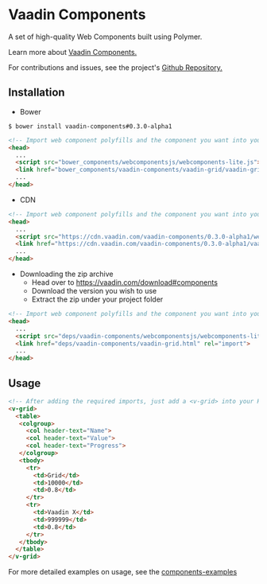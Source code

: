 # Vaadin Components

A set of high-quality Web Components built using Polymer.

Learn more about [Vaadin Components.](https://vaadin.com/labs-components/)

For contributions and issues, see the project's [Github Repository.](https://github.com/vaadin/components/)

## Installation
- Bower
```shell
$ bower install vaadin-components#0.3.0-alpha1
```
```html
<!-- Import web component polyfills and the component you want into your HTML -->
<head>
  ...
  <script src="bower_components/webcomponentsjs/webcomponents-lite.js"></script>
  <link href="bower_components/vaadin-components/vaadin-grid/vaadin-grid.html" rel="import">
  ...
</head>
```
- CDN
```html
<!-- Import web component polyfills and the component you want into your HTML -->
<head>
  ...
  <script src="https://cdn.vaadin.com/vaadin-components/0.3.0-alpha1/webcomponentsjs/webcomponents-lite.js"></script>
  <link href="https://cdn.vaadin.com/vaadin-components/0.3.0-alpha1/vaadin-grid/vaadin-grid.html" rel="import">
  ...
</head>
```
- Downloading the zip archive
    - Head over to https://vaadin.com/download#components
    - Download the version you wish to use
    - Extract the zip under your project folder
```html
<!-- Import web component polyfills and the component you want into your HTML -->
<head>
  ...
  <script src="deps/vaadin-components/webcomponentsjs/webcomponents-lite.js"></script>
  <link href="deps/vaadin-components/vaadin-grid.html" rel="import">
  ...
</head>
```

## Usage
```html
<!-- After adding the required imports, just add a <v-grid> into your HTML -->
<v-grid>
  <table>
   <colgroup>
     <col header-text="Name">
     <col header-text="Value">
     <col header-text="Progress">
   </colgroup>
   <tbody>
     <tr>
       <td>Grid</td>
       <td>10000</td>
       <td>0.8</td>
     </tr>
     <tr>
       <td>Vaadin X</td>
       <td>999999</td>
       <td>0.8</td>
     </tr>
   </tbody>
  </table>
</v-grid>
```

For more detailed examples on usage, see the [components-examples](https://tomivirkki.github.io/components-examples)
